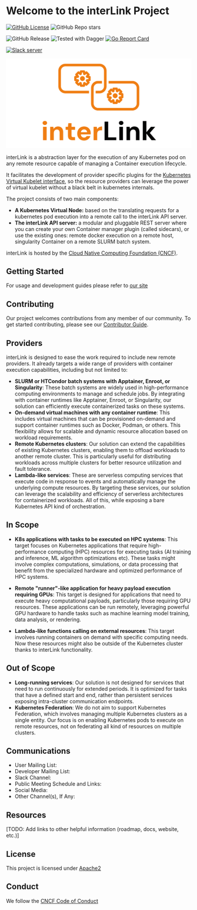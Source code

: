 # Welcome to the interLink Project

[![GitHub License](https://img.shields.io/github/license/interlink-hq/interlink)](https://img.shields.io/github/license/interlink-hq/interlink)
![GitHub Repo stars](https://img.shields.io/github/stars/interlink-hq/interlink)

![GitHub Release](https://img.shields.io/github/v/release/interlink-hq/interlink)
![Tested with Dagger](https://img.shields.io/badge/tested_with_dagger-v0.13.3-green)
[![Go Report Card](https://goreportcard.com/badge/github.com/interlink-hq/interlink)](https://goreportcard.com/report/github.com/interlink-hq/interlink)

[![Slack server](https://img.shields.io/badge/slack_server-8A2BE2?link=https%3A%2F%2Fjoin.slack.com%2Ft%2Fintertwin%2Fshared_invite%2Fzt-2cs67h9wz-2DFQ6EiSQGS1vlbbbJHctA)](https://join.slack.com/t/intertwin/shared_invite/zt-2cs67h9wz-2DFQ6EiSQGS1vlbbbJHctA)

![Interlink logo](./docs/static/img/interlink_logo.png)

interLink is a abstraction layer for the execution of any Kubernetes pod on any
remote resource capable of managing a Container execution lifecycle.

It facilitates the development of provider specific plugins for the
[Kubernetes Virtual Kubelet interface](https://virtual-kubelet.io/), so the
resource providers can leverage the power of virtual kubelet without a black
belt in kubernetes internals.

The project consists of two main components:

- **A Kubernetes Virtual Node:** based on the translating requests for a
  kubernetes pod execution into a remote call to the interLink API server.
- **The interLink API server:** a modular and pluggable REST server where you
  can create your own Container manager plugin (called sidecars), or use the
  existing ones: remote docker execution on a remote host, singularity Container
  on a remote SLURM batch system.

interLink is hosted by the
[Cloud Native Computing Foundation (CNCF)](https://cncf.io).

## Getting Started

For usage and development guides please refer to
[our site](https://interlink-hq.github.io/interLink/)

## Contributing

<!-- Template: https://github.com/cncf/project-template/blob/main/CONTRIBUTING.md -->

Our project welcomes contributions from any member of our community. To get
started contributing, please see our [Contributor Guide](./CONTRIBUTING.md).

## Providers

interLink is designed to ease the work required to include new remote providers.
It already targets a wide range of providers with container execution
capabilities, including but not limited to:

- **SLURM or HTCondor batch systems with Apptainer, Enroot, or Singularity**:
  These batch systems are widely used in high-performance computing environments
  to manage and schedule jobs. By integrating with container runtimes like
  Apptainer, Enroot, or Singularity, our solution can efficiently execute
  containerized tasks on these systems.
- **On-demand virtual machines with any container runtime**: This includes
  virtual machines that can be provisioned on-demand and support container
  runtimes such as Docker, Podman, or others. This flexibility allows for
  scalable and dynamic resource allocation based on workload requirements.
- **Remote Kubernetes clusters**: Our solution can extend the capabilities of
  existing Kubernetes clusters, enabling them to offload workloads to another
  remote cluster. This is particularly useful for distributing workloads across
  multiple clusters for better resource utilization and fault tolerance.
- **Lambda-like services**: These are serverless computing services that execute
  code in response to events and automatically manage the underlying compute
  resources. By targeting these services, our solution can leverage the
  scalability and efficiency of serverless architectures for containerized
  workloads. All of this, while exposing a bare Kubernetes API kind of
  orchestration.

## In Scope

- **K8s applications with tasks to be executed on HPC systems**: This target
  focuses on Kubernetes applications that require high-performance computing
  (HPC) resources for executing tasks (AI training and inference, ML algorithm
  optimizations etc). These tasks might involve complex computations,
  simulations, or data processing that benefit from the specialized hardware and
  optimized performance of HPC systems.

- **Remote "runner"-like application for heavy payload execution requiring
  GPUs**: This target is designed for applications that need to execute heavy
  computational payloads, particularly those requiring GPU resources. These
  applications can be run remotely, leveraging powerful GPU hardware to handle
  tasks such as machine learning model training, data analysis, or rendering.

- **Lambda-like functions calling on external resources**: This target involves
  running containers on demand with specific computing needs. Now these
  resources might also be outside of the Kubernetes cluster thanks to interLink
  functionality.

## Out of Scope

- **Long-running services**: Our solution is not designed for services that need
  to run continuously for extended periods. It is optimized for tasks that have
  a defined start and end, rather than persistent services exposing
  intra-cluster communication endpoints.
- **Kubernetes Federation**: We do not aim to support Kubernetes Federation,
  which involves managing multiple Kubernetes clusters as a single entity. Our
  focus is on enabling Kubernetes pods to execute on remote resources, not on
  federating all kind of resources on multiple clusters.

## Communications

- User Mailing List:
- Developer Mailing List:
- Slack Channel:
- Public Meeting Schedule and Links:
- Social Media:
- Other Channel(s), If Any:

## Resources

[TODO: Add links to other helpful information (roadmap, docs, website, etc.)]

## License

This project is licensed under [Apache2](./LICENSE)

## Conduct

We follow the [CNCF Code of Conduct](./CODE_OF_CONDUCT.md)
